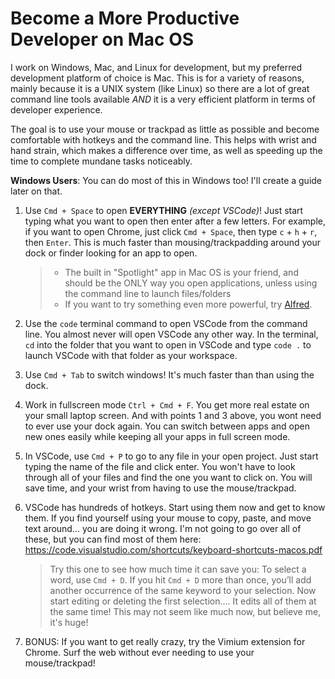 # Become a More Productive Developer on Mac OS

I work on Windows, Mac, and Linux for development, but my preferred development platform of choice is Mac. This is for a variety of reasons, mainly because it is a UNIX system (like Linux) so there are a lot of great command line tools available *AND* it is a very efficient platform in terms of developer experience.

The goal is to use your mouse or trackpad as little as possible and become comfortable with hotkeys and the command line. This helps with wrist and hand strain, which makes a difference over time, as well as speeding up the time to complete mundane tasks noticeably.

**Windows Users**: You can do most of this in Windows too! I'll create a guide later on that.

1. Use `Cmd + Space` to open **EVERYTHING** *(except VSCode)*! Just start typing what you want to open then enter after a few letters. For example, if you want to open Chrome, just click `Cmd + Space`, then type `c` + `h` + `r`, then `Enter`.  This is much faster than mousing/trackpadding around your dock or finder looking for an app to open.
    >- The built in "Spotlight" app in Mac OS is your friend, and should be the ONLY way you open applications, unless using the command line to launch files/folders
    >- If you want to try something even more powerful, try [Alfred](https://www.alfredapp.com/).

2. Use the `code` terminal command to open VSCode from the command line. You almost never will open VSCode any other way. In the terminal, `cd` into the folder that you want to open in VSCode and type `code .` to launch VSCode with that folder as your workspace.

3. Use `Cmd + Tab` to switch windows! It's much faster than than using the dock. 

4. Work in fullscreen mode `Ctrl + Cmd + F`. You get more real estate on your small laptop screen. And with points 1 and 3 above, you wont need to ever use your dock again. You can switch between apps and open new ones easily while keeping all your apps in full screen mode. 

5. In VSCode, use `Cmd + P` to go to any file in your open project. Just start typing the name of the file and click enter. You won't have to look through all of your files and find the one you want to click on. You will save time, and your wrist from having to use the mouse/trackpad. 

6. VSCode has hundreds of hotkeys. Start using them now and get to know them. If you find yourself using your mouse to copy, paste, and move text around... you are doing it wrong.  I'm not going to go over all of these, but you can find most of them here: https://code.visualstudio.com/shortcuts/keyboard-shortcuts-macos.pdf  
   > Try this one to see how much time it can save you: To select a word, use `Cmd + D`. If you hit `Cmd + D` more than once, you’ll add another occurrence of the same keyword to your selection. Now start editing or deleting the first selection.... It edits all of them at the same time! This may not seem like much now, but believe me, it's huge!


7. BONUS: If you want to get really crazy, try the Vimium extension for Chrome. Surf the web without ever needing to use your mouse/trackpad!
